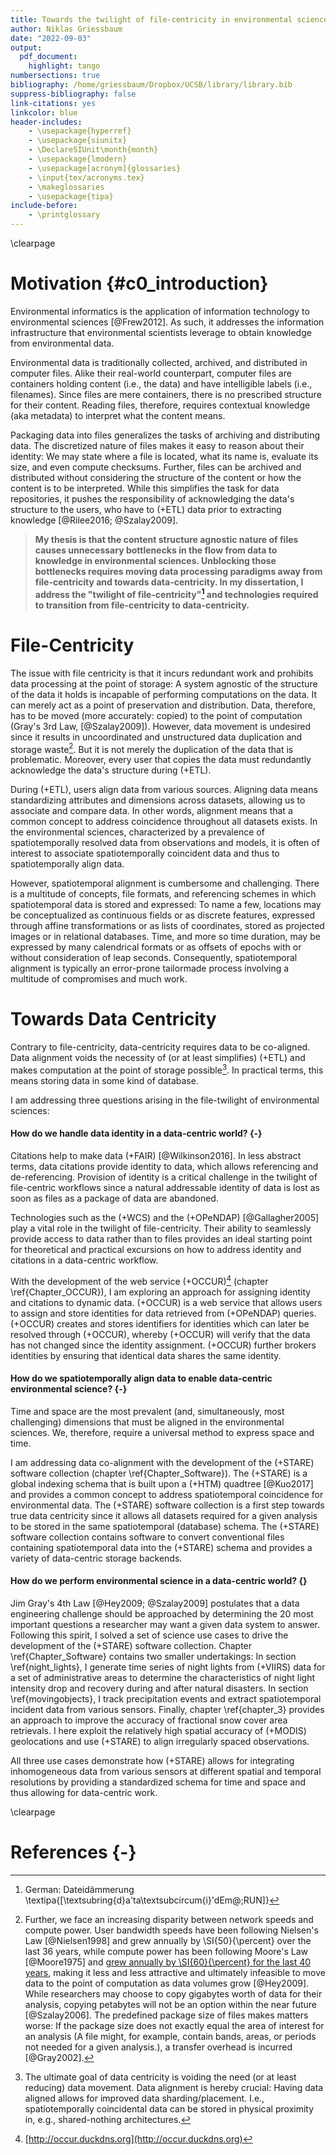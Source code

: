 ```yaml
---
title: Towards the twilight of file-centricity in environmental sciences
author: Niklas Griessbaum
date: "2022-09-03"
output:
  pdf_document:
    highlight: tango
numbersections: true
bibliography: /home/griessbaum/Dropbox/UCSB/library/library.bib
suppress-bibliography: false
link-citations: yes
linkcolor: blue
header-includes: 
    - \usepackage{hyperref}         
    - \usepackage{siunitx}
    - \DeclareSIUnit\month{month}
    - \usepackage{lmodern}
    - \usepackage[acronym]{glossaries}
    - \input{tex/acronyms.tex}
    - \makeglossaries
    - \usepackage{tipa}
include-before:
    - \printglossary
---
```


\clearpage

# Motivation {#c0_introduction}
Environmental informatics is the application of information technology to environmental sciences [@Frew2012]. As such, it addresses the information infrastructure that environmental scientists leverage to obtain knowledge from environmental data. 

Environmental data is traditionally collected, archived, and distributed in computer files. Alike their real-world counterpart, computer files are containers holding content (i.e., the data) and have intelligible labels (i.e., filenames). Since files are mere containers, there is no prescribed structure for their content. Reading files, therefore, requires contextual knowledge (aka metadata) to interpret what the content means.

Packaging data into files generalizes the tasks of archiving and distributing data. The discretized nature of files makes it easy to reason about their identity: We may state where a file is located, what its name is, evaluate its size, and even compute checksums. Further, files can be archived and distributed without considering the structure of the content or how the content is to be interpreted. While this simplifies the task for data repositories, it pushes the responsibility of acknowledging the data's structure to the users, who have to (+ETL) data prior to extracting knowledge [@Rilee2016; @Szalay2009].

> **My thesis is that the content structure agnostic nature of files causes unnecessary bottlenecks in the flow from data to knowledge in environmental sciences. Unblocking those bottlenecks requires moving data processing paradigms away from file-centricity and towards data-centricity. In my dissertation, I address the "twilight of file-centricity"[^dateidaemmerung] and technologies required to transition from file-centricity to data-centricity.**

[^dateidaemmerung]: German: Dateidämmerung \textipa{[\textsubring{d}a'ta\textsubcircum{i}'dEm@\;RUN]}

# File-Centricity 

The issue with file centricity is that it incurs redundant work and prohibits data processing at the point of storage: A system agnostic of the structure of the data it holds is incapable of performing computations on the data. It can merely act as a point of preservation and distribution. Data, therefore, has to be moved (more accurately: copied) to the point of computation (Gray's 3rd Law, [@Szalay2009]). However, data movement is undesired since it results in uncoordinated and unstructured data duplication and storage waste[^datamove]. But it is not merely the duplication of the data that is problematic. Moreover, every user that copies the data must redundantly acknowledge the data's structure during (+ETL).

[^datamove]: Further, we face an increasing disparity between network speeds and compute power. User bandwidth speeds have been following Nielsen's Law [@Nielsen1998] and grew annually by \SI{50}{\percent} over the last 36 years, while compute power has been following Moore's Law [@Moore1975] and [grew annually by \SI{60}{\percent} for the last 40 years](https://ourworldindata.org/grapher/transistors-per-microprocessor), making it less and less attractive and ultimately infeasible to move data to the point of computation as data volumes grow [@Hey2009]. While researchers may choose to copy gigabytes worth of data for their analysis, copying petabytes will not be an option within the near future [@Szalay2006]. The predefined package size of files makes matters worse: If the package size does not exactly equal the area of interest for an analysis (A file might, for example, contain bands, areas, or periods not needed for a given analysis.), a transfer overhead is incurred [@Gray2002].

During (+ETL), users align data from various sources. Aligning data means standardizing attributes and dimensions across datasets, allowing us to associate and compare data. In other words, alignment means that a common concept to address coincidence throughout all datasets exists. In the environmental sciences, characterized by a prevalence of spatiotemporally resolved data from observations and models, it is often of interest to associate spatiotemporally coincident data and thus to spatiotemporally align data. 

However, spatiotemporal alignment is cumbersome and challenging. There is a multitude of concepts, file formats, and referencing schemes in which spatiotemporal data is stored and expressed: To name a few, locations may be conceptualized as continuous fields or as discrete features, expressed through affine transformations or as lists of coordinates, stored as projected images or in relational databases. Time, and more so time duration, may be expressed by many calendrical formats or as offsets of epochs with or without consideration of leap seconds. Consequently, spatiotemporal alignment is typically an error-prone tailormade process involving a multitude of compromises and much work.

# Towards Data Centricity 

Contrary to file-centricity, data-centricity requires data to be co-aligned. Data alignment voids the necessity of (or at least simplifies) (+ETL) and makes computation at the point of storage possible[^compute_storage]. In practical terms, this means storing data in some kind of database. 

[^compute_storage]: The ultimate goal of data centricity is voiding the need (or at least reducing) data movement. Data alignment is hereby crucial: Having data aligned allows for improved data sharding/placement. I.e., spatiotemporally coincidental data can be stored in physical proximity in, e.g., shared-nothing architectures.

I am addressing three questions arising in the file-twilight of environmental sciences:

#### How do we handle data identity in a data-centric world? {-}
Citations help to make data (+FAIR) [@Wilkinson2016]. In less abstract terms, data citations provide identity to data, which allows referencing and de-referencing. Provision of identity is a critical challenge in the twilight of file-centric workflows since a natural addressable identity of data is lost as soon as files as a package of data are abandoned.

Technologies such as the (+WCS) and the (+OPeNDAP) [@Gallagher2005] play a vital role in the twilight of file-centricity. Their ability to seamlessly provide access to data rather than to files provides an ideal starting point for theoretical and practical excursions on how to address identity and citations in a data-centric workflow. 

With the development of the web service (+OCCUR)[^occur] (chapter \ref{Chapter_OCCUR}), I am exploring an approach for assigning identity and citations to dynamic data. (+OCCUR) is a web service that allows users to assign and store identities for data retrieved from (+OPeNDAP) queries. (+OCCUR) creates and stores identifiers for identities which can later be resolved through (+OCCUR), whereby (+OCCUR) will verify that the data has not changed since the identity assignment. (+OCCUR) further brokers identities by ensuring that identical data shares the same identity.

[^modster]: For example, MODster [@Frew2005; @Frew2002] used the conventions of (+MODIS) granule filenames as data identity to manage distributed data. 

[^occur]:  [http://occur.duckdns.org](http://occur.duckdns.org)

#### How do we spatiotemporally align data to enable data-centric environmental science? {-}
Time and space are the most prevalent (and, simultaneously, most challenging) dimensions that must be aligned in the environmental sciences. We, therefore, require a universal method to express space and time. 

I am addressing data co-alignment with the development of the (+STARE) software collection (chapter \ref{Chapter_Software}). The (+STARE) is a global indexing schema that is built upon a (+HTM) quadtree  [@Kuo2017] and provides a common concept to address spatiotemporal coincidence for environmental data. The (+STARE) software collection is a first step towards true data centricity since it allows all datasets required for a given analysis to be stored in the same spatiotemporal (database) schema. The (+STARE) software collection contains software to convert conventional files containing spatiotemporal data into the (+STARE) schema and provides a variety of data-centric storage backends.

#### How do we perform environmental science in a data-centric world? {}

Jim Gray's 4th Law [@Hey2009; @Szalay2009] postulates that a data engineering challenge should be approached by determining the 20 most important questions a researcher may want a given data system to answer. Following this spirit, I solved a set of science use cases to drive the development of the (+STARE) software collection. Chapter \ref{Chapter_Software} contains two smaller undertakings: In section \ref{night_lights}, I generate time series of night lights from (+VIIRS) data for a set of administrative areas to determine the characteristics of night light intensity drop and recovery during and after natural disasters. In section \ref{movingobjects}, I track precipitation events and extract spatiotemporal incident data from various sensors. Finally, chapter \ref{chapter_3} provides an approach to improve the accuracy of fractional snow cover area retrievals. I here exploit the relatively high spatial accuracy of (+MODIS) geolocations and use (+STARE) to align irregularly spaced observations.

All three use cases demonstrate how (+STARE) allows for integrating inhomogeneous data from various sensors at different spatial and temporal resolutions by providing a standardized schema for time and space and thus allowing for data-centric work.


\clearpage

# References {-}
